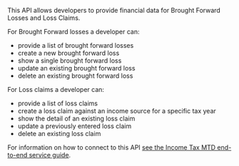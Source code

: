 This API allows developers to provide financial data for Brought Forward Losses and Loss Claims.

For Brought Forward losses a developer can:

* provide a list of brought forward losses
* create a new brought forward loss 
* show a single brought forward loss
* update an existing brought forward loss
* delete an existing brought forward loss
 
For Loss claims a developer can:

* provide a list of loss claims
* create a loss claim against an income source for a specific tax year
* show the detail of an existing loss claim
* update a previously entered loss claim
* delete an existing loss claim

For information on how to connect to this API [see the Income Tax MTD end-to-end service guide](https://developer.service.hmrc.gov.uk/guides/income-tax-mtd-end-to-end-service-guide/).